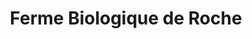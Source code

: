 ---
title: "Ferme Biologique de Roche"
url: /le-temple-sur-lot/ferme-biologique-de-roche/
shop: Hofladen
---